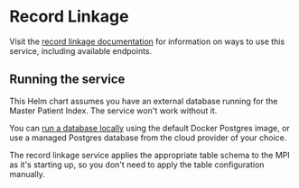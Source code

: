 # Record Linkage
Visit the [record linkage documentation](https://cdcgov.github.io/phdi/latest/containers/record-linkage.html) for information on ways to use this service, including available endpoints.

## Running the service
This Helm chart assumes you have an external database running for the Master Patient Index. The service won't work without it.

You can [run a database locally](https://github.com/CDCgov/phdi/wiki/Testing-the-SDK-Locally#setting-up-your-test-mpi-database-for-record-linkage-testing) using the default Docker Postgres image, or use a managed Postgres database from the cloud provider of your choice.

The record linkage service applies the appropriate table schema to the MPI as it's starting up, so you don't need to apply the table configuration manually.